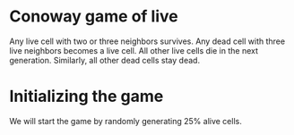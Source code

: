 # Conoway game of live

Any live cell with two or three neighbors survives.
Any dead cell with three live neighbors becomes a live cell.
All other live cells die in the next generation. Similarly, all other dead cells stay dead.

# Initializing the game

We will start the game by randomly generating 25% alive cells.

